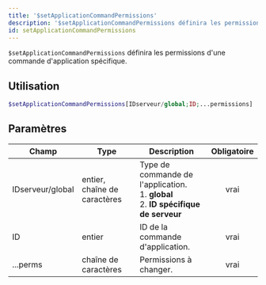 ```yaml
---
title: '$setApplicationCommandPermissions'
description: '$setApplicationCommandPermissions définira les permissions d''une commande d''application spécifique.'
id: setApplicationCommandPermissions
---
```


`$setApplicationCommandPermissions` définira les permissions d'une commande d'application spécifique.

## Utilisation

```php
$setApplicationCommandPermissions[IDserveur/global;ID;...permissions]
```

## Paramètres

| Champ            | Type                         | Description                                                                                              | Obligatoire |
| ---------------- | ---------------------------- | -------------------------------------------------------------------------------------------------------- |:-----------:|
| IDserveur/global | entier, chaîne de caractères | Type de commande de l'application. <br/> 1. **global** <br/> 2. **ID spécifique de serveur** |    vrai     |
| ID               | entier                       | ID de la commande d'application.                                                                         |    vrai     |
| ...perms         | chaîne de caractères         | Permissions à changer.                                                                                   |    vrai     |